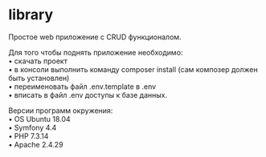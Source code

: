 # library
Простое web приложение с CRUD функционалом.

Для того чтобы поднять приложение необходимо:<br>
&bull; скачать проект<br>
&bull; в консоли выполнить команду composer install (сам композер должен быть установлен)<br>
&bull; переименовать файл .env.template в .env <br>
&bull; вписать в файл .env доступы к базе данных.

Версии программ окружения:<br>
&bull; OS Ubuntu 18.04<br>
&bull; Symfony 4.4<br>
&bull; PHP 7.3.14<br>
&bull; Apache 2.4.29
